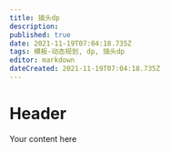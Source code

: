 ```yaml
---
title: 插头dp
description: 
published: true
date: 2021-11-19T07:04:18.735Z
tags: 模板-动态规划, dp, 插头dp
editor: markdown
dateCreated: 2021-11-19T07:04:18.735Z
---
```


# Header
Your content here
